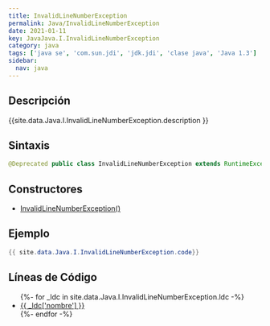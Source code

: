 ```yaml
---
title: InvalidLineNumberException
permalink: Java/InvalidLineNumberException
date: 2021-01-11
key: JavaJava.I.InvalidLineNumberException
category: java
tags: ['java se', 'com.sun.jdi', 'jdk.jdi', 'clase java', 'Java 1.3']
sidebar: 
  nav: java
---
```


## Descripción
{{site.data.Java.I.InvalidLineNumberException.description }}

## Sintaxis
~~~java
@Deprecated public class InvalidLineNumberException extends RuntimeException
~~~

## Constructores
* [InvalidLineNumberException()](/Java/InvalidLineNumberException/InvalidLineNumberException/)

## Ejemplo
~~~java
{{ site.data.Java.I.InvalidLineNumberException.code}}
~~~

## Líneas de Código
<ul>
{%- for _ldc in site.data.Java.I.InvalidLineNumberException.ldc -%}
   <li>
       <a href="{{_ldc['url'] }}">{{ _ldc['nombre'] }}</a>
   </li>
{%- endfor -%}
</ul>

